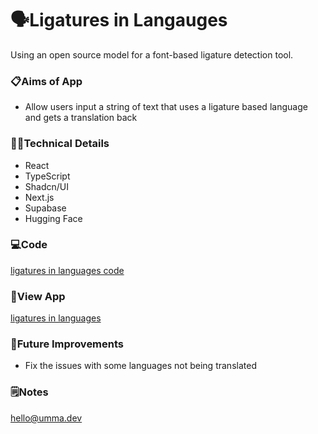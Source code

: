 # 🗣️Ligatures in Langauges
Using an open source model for a font-based ligature detection tool.

### 📋Aims of App
- Allow users input a string of text that uses a ligature based language and gets a translation back
  
### 👩‍💻Technical Details

- React
- TypeScript
- Shadcn/UI
- Next.js
- Supabase
- Hugging Face

### 💻Code
[ligatures in languages code](https://github.com/ummagohil/ligatures-in-languages-code)

### 👀View App
[ligatures in languages](https://ligatures-in-languages-app.vercel.app)

### 💭Future Improvements
- Fix the issues with some languages not being translated

### 🗒️Notes
hello@umma.dev 

